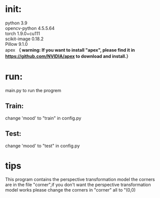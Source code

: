 # init:
python         3.9 <br>
opencv-python  4.5.5.64 <br>
torch          1.9.0+cu111 <br>
scikit-image   0.18.2 <br>
Pillow         9.1.0 <br>
apex **（ warning: If you want to install "apex", please find it in https://github.com/NVIDIA/apex to download and install.）**

# run:
main.py to run the progrem <br>


## Train:
change 'mood' to "train" in config.py


## Test:
change 'mood' to "test" in config.py

# tips
This program contains the perspective transformation model the corners are in the file "corner",if you don't want the perspective transformation model works please change the corners in "corner" all to "(0,0)
